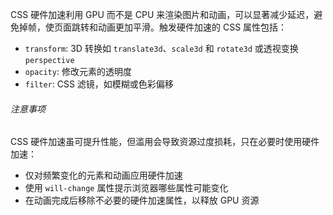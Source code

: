 CSS 硬件加速利用 GPU 而不是 CPU 来渲染图片和动画，可以显著减少延迟，避免掉帧，使页面跳转和动画更加平滑。触发硬件加速的 CSS 属性包括：

- `transform`: 3D 转换如 `translate3d`、`scale3d` 和 `rotate3d` 或透视变换 `perspective`
- `opacity`: 修改元素的透明度
- `filter`: CSS 滤镜，如模糊或色彩偏移

###### 注意事项

CSS 硬件加速虽可提升性能，但滥用会导致资源过度损耗，只在必要时使用硬件加速：

- 仅对频繁变化的元素和动画应用硬件加速
- 使用 `will-change` 属性提示浏览器哪些属性可能变化
- 在动画完成后移除不必要的硬件加速属性，以释放 GPU 资源

